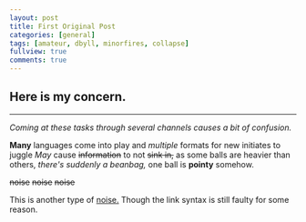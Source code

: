 ```yaml
---
layout: post
title: First Original Post
categories: [general]
tags: [amateur, dbyll, minorfires, collapse]
fullview: true
comments: true
---
```


## Here is my concern.

- - - - - -

*Coming at these tasks through several channels causes a bit of confusion.*

**Many** languages come into play and *multiple* formats for new initiates to juggle
*May* cause ~~information~~ to not ~~sink in,~~ as some balls are heavier than others,
_there's suddenly a beanbag,_ one ball is __pointy__ somehow.

~~noise~~
~~noise~~
~~noise~~

This is another type of [noise.](https://minorfires.bandcamp.com/releases)
Though the link syntax is still faulty for some reason.